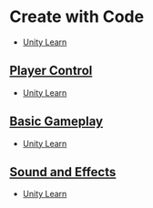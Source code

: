 # Create with Code

- [Unity Learn](https://learn.unity.com/course/create-with-code)

## [Player Control](Player%20Control)

- [Unity Learn](https://learn.unity.com/project/unit-1-driving-simulation)

## [Basic Gameplay](Basic%20Gameplay)

- [Unity Learn](https://learn.unity.com/project/unit-2-basic-gameplay)

## [Sound and Effects](Sound%20and%20Effects)

- [Unity Learn](https://learn.unity.com/project/unit-3-sound-and-effects)

